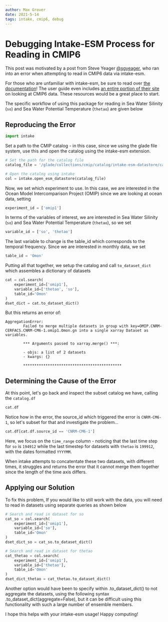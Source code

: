 ```yaml
---
author: Max Grover
date: 2021-5-14
tags: intake, cmip6, debug
---
```


# Debugging Intake-ESM Process for Reading in CMIP6

This post was motivated by a post from Steve Yeager [@sgyeager](https://github.com/sgyeager), who ran into an error when attempting to read in CMIP6 data via intake-esm.

For those who are unfamiliar with intake-esm, be sure to read over [the documentation](https://intake-esm.readthedocs.io/en/latest/index.html)! The user guide even includes [an entire portion of their site](https://intake-esm.readthedocs.io/en/latest/user-guide/cmip6-tutorial.html) on looking at CMIP6 data. These resources would be a great place to start.

The specific workflow of using this package for reading in Sea Water Silinity (`so`) and
Sea Water Potential Temperature (`thetao`) are given below

## Reproducing the Error

```python
import intake
```

Set a path to the CMIP catalog - in this case, since we using the glade file system, use this and open the catalog using the intake-esm extension.

```python
# Set the path for the catalog file
catalog_file = '/glade/collections/cmip/catalog/intake-esm-datastore/catalogs/glade-cmip6.json'

# Open the catalog using intake
col = intake.open_esm_datastore(catalog_file)
```

Now, we set which experiment to use. In this case, we are interested in the Ocean Model Intercomparison Project (OMIP) since we are looking at ocean data, setting

```python
experiment_id = ['omip1']
```

In terms of the variables of interest, we are interested in Sea Water Silinity (`so`) and Sea Water Potential Temperature (`thetao`), so we set

```python
variable_id = ['so', 'thetao']
```

The last variable to change is the table_id which corresponds to the temporal frequency. Since we are interested in monthly data, we set

```python
table_id = 'Omon'
```

Putting all that together, we setup the catalog and call `to_dataset_dict` which assembles a dictionary of datasets

```python
cat = col.search(
    experiment_id=['omip1'],
    variable_id=['thetao', 'so'],
    table_id='Omon'
)
dset_dict = cat.to_dataset_dict()
```

But this returns an error of:

```
AggregationError:
        Failed to merge multiple datasets in group with key=OMIP.CNRM-CERFACS.CNRM-CM6-1.omip1.Omon.gn into a single xarray Dataset as variables.

        *** Arguments passed to xarray.merge() ***:

        - objs: a list of 2 datasets
        - kwargs: {}

        ********************************************
```

## Determining the Cause of the Error

At this point, let's go back and inspect the subset catalog we have, calling the `catalog.df`

```python
cat.df
```

Notice how in the error, the source_id which triggered the error is `CNRM-CM6-1`, so let's subset for that and investigate the problem...

```python
cat.df[cat.df.source_id == 'CNRM-CM6-1']
```

Here, we focus on the `time_range` column - noticing that the last time step for `so` is `194912` while the last timestep for datasets with `thetao` is `199912`, with the dates formatted `YYYYMM`.

When intake attempts to concatentate these two datasets, with different times, it struggles and returns the error that it cannot merge them together since the length of the time axis differs.

## Applying our Solution

To fix this problem, If you would like to still work with the data, you will need to read in datasets using separate queries as shown below

```python
# Search and read in dataset for so
cat_so = col.search(
    experiment_id=['omip1'],
    variable_id=['so'],
    table_id='Omon'
)
dset_dict_so = cat_so.to_dataset_dict()

# Search and read in dataset for thetao
cat_thetao = col.search(
    experiment_id=['omip1'],
    variable_id=['thetao'],
    table_id='Omon'
)
dset_dict_thetao = cat_thetao.to_dataset_dict()
```

Another option would have been to specify within .to_dataset_dict() to not aggregate the datasets, using the following syntax .to_dataset_dict(aggregate=False), but it can be difficult using this functionality with such a large number of ensemble members.

I hope this helps with your intake-esm usage! Happy computing!
